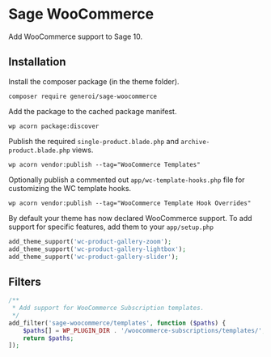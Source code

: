 # Sage WooCommerce

Add WooCommerce support to Sage 10.

## Installation

Install the composer package (in the theme folder).

    composer require generoi/sage-woocommerce

Add the package to the cached package manifest.

    wp acorn package:discover

Publish the required `single-product.blade.php` and `archive-product.blade.php` views.

    wp acorn vendor:publish --tag="WooCommerce Templates"

Optionally publish a commented out `app/wc-template-hooks.php` file for customizing the WC template hooks.

    wp acorn vendor:publish --tag="WooCommerce Template Hook Overrides"

By default your theme has now declared WooCommerce support. To add support for specific features, add them to your `app/setup.php`

```php
add_theme_support('wc-product-gallery-zoom');
add_theme_support('wc-product-gallery-lightbox');
add_theme_support('wc-product-gallery-slider');
```

## Filters

```php
/**
 * Add support for WooCommerce Subscription templates.
 */
add_filter('sage-woocommerce/templates', function ($paths) {
    $paths[] = WP_PLUGIN_DIR . '/woocommerce-subscriptions/templates/',
    return $paths;
]);
```
